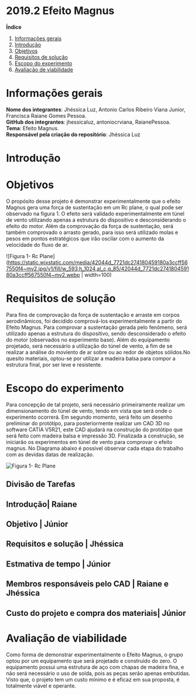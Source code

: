 # 2019.2 Efeito Magnus

**Índice**
1. [Informações gerais](#id1)
1. [Introdução](#id2)
2. [Objetivos](#id4)
1. [Requisitos de solução](#id5)
3. [Escopo do experimento](#id6)
4. [Avaliação de viabilidade](#id7)
<div id='id1' />

<h1>Informações gerais </h1>

**Nome dos integrantes**: Jhéssica Luz, Antonio Carlos Ribeiro Viana Junior, Francisca Raiane Gomes Pessoa.  
**GitHub dos integrantes**: jhessicaluz, antoniocrviana, RaianePessoa.  
**Tema**: Efeito Magnus.  
**Responsável pela criação do repositório**: Jhéssica Luz

<h1>Introdução </h1>

<h1>Objetivos </h1>

 O propósito  desse projeto é demonstrar experimentalmente que o  efeito Magnus gera uma força de sustentação em um Rc plane, o qual pode ser observado na figura 1. O efeito será validado experimentalmente em túnel de vento utilizando apenas a estrutura do dispositivo e desconsiderando o efeito do motor. Além da comprovação da força de sustentação, será também comprovado o arrasto gerado, para isso será utilizado molas e pesos em pontos estratégicos  que irão oscilar com o aumento da velocidade do fluxo de ar.  

![Figura 1- Rc Plane](https://static.wixstatic.com/media/42044d_7721dc274180459180a3ccff567550f4~mv2.jpg/v1/fill/w_593,h_1024,al_c,q_85/42044d_7721dc274180459180a3ccff567550f4~mv2.webp | width=100)

<h1>Requisitos de solução </h1>

Para fins de  comprovação da força de sustentação e arraste em corpos aerodinâmicos, foi decidido comprová-los experimentalmente a partir do Efeito Magnus. Para comprovar a sustentação gerada pelo fenômeno, será utilizado apenas a estrutura do dispositivo, sendo desconsiderado o efeito do motor (observados no experimento base). Além do equipamento projetado, será necessário a utilização do túnel de vento, a fim de se realizar a análise do moviento de ar sobre ou ao redor de objetos sólidos.No quesito materiais, optou-se por utilizar a madeira balsa para compor a estrutura final, por ser leve e resistente.

<h1>Escopo do experimento </h1> 

<p>
  Para concepção de tal projeto, será necessário primeiramente realizar um dimensionamento do túnel de vento, tendo em vista que será onde o experimento ocorrerá. Em segundo momento, será feito um desenho preliminar do protótipo, para posteriormente realizar um CAD 3D no software CATIA V5R21, este CAD ajudará na construção do protótipo que será feito com madeira balsa e impressão 3D. Finalizada a construção, se iniciarão os experimentos em túnel de vento para comprovar o efeito magnus. No Diagrama abaixo é possivel observar cada etapa do trabalho com as devidas datas de realização.
<br />
 
![Figura 1- Rc Plane](https://i.imgur.com/WR8U144.png)

                         
Divisão de Tarefas 
----------------------------------------------------

Introdução| Raiane
-----------------------------------------------------
Objetivo | Júnior 
-----------------------------------------------------
Requisitos e solução | Jhéssica
-----------------------------------------------------
Estmativa de tempo | Júnior
------------------------------------------------------
Membros responsáveis pelo CAD | Raiane e Jhéssica 
------------------------------------------------------
Custo do projeto e compra dos materiais| Júnior
------------------------------------------------------

<h1>Avaliação de viabilidade </h1>
Como forma de demonstrar experimentalmente o Efeito Magnus, o grupo optou por um equipamento que será projetado e construido do zero.   O equipamento possui uma estrutura de aço com  chapas de madeira fina, e não será necessário o uso de solda, pois as peças serão apenas embutidas. Visto que, o projeto tem um custo mínimo e é eficaz em sua proposta, é totalmente viável e operante.  
